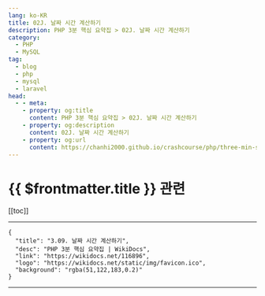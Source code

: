 ```yaml
---
lang: ko-KR
title: 02J. 날짜 시간 계산하기
description: PHP 3분 핵심 요약집 > 02J. 날짜 시간 계산하기
category: 
  - PHP
  - MySQL
tag: 
  - blog
  - php
  - mysql
  - laravel
head:
  - - meta:
    - property: og:title
      content: PHP 3분 핵심 요약집 > 02J. 날짜 시간 계산하기
    - property: og:description
      content: 02J. 날짜 시간 계산하기
    - property: og:url
      content: https://chanhi2000.github.io/crashcourse/php/three-min-summary/02-web/02J.html
---
```


# {{ $frontmatter.title }} 관련

[[toc]]

---

```component VPCard
{
  "title": "3.09. 날짜 시간 계산하기",
  "desc": "PHP 3분 핵심 요약집 | WikiDocs",
  "link": "https://wikidocs.net/116896",
  "logo": "https://wikidocs.net/static/img/favicon.ico",
  "background": "rgba(51,122,183,0.2)"
}
```

---

<TagLinks />